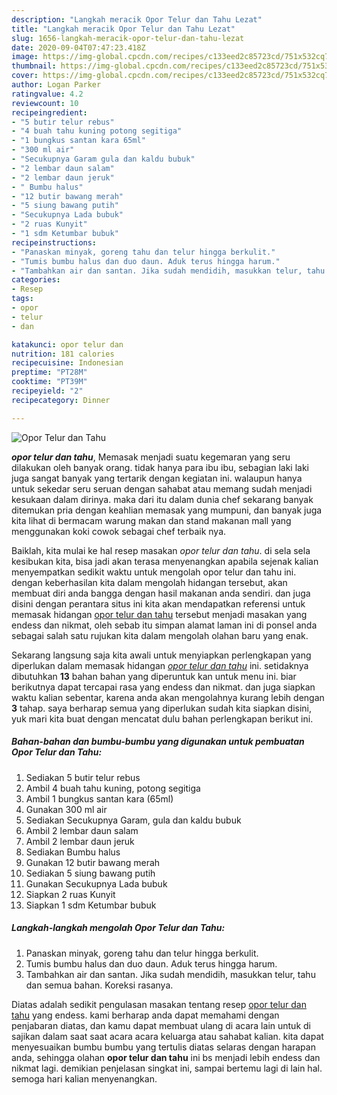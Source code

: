 ```yaml
---
description: "Langkah meracik Opor Telur dan Tahu Lezat"
title: "Langkah meracik Opor Telur dan Tahu Lezat"
slug: 1656-langkah-meracik-opor-telur-dan-tahu-lezat
date: 2020-09-04T07:47:23.418Z
image: https://img-global.cpcdn.com/recipes/c133eed2c85723cd/751x532cq70/opor-telur-dan-tahu-foto-resep-utama.jpg
thumbnail: https://img-global.cpcdn.com/recipes/c133eed2c85723cd/751x532cq70/opor-telur-dan-tahu-foto-resep-utama.jpg
cover: https://img-global.cpcdn.com/recipes/c133eed2c85723cd/751x532cq70/opor-telur-dan-tahu-foto-resep-utama.jpg
author: Logan Parker
ratingvalue: 4.2
reviewcount: 10
recipeingredient:
- "5 butir telur rebus"
- "4 buah tahu kuning potong segitiga"
- "1 bungkus santan kara 65ml"
- "300 ml air"
- "Secukupnya Garam gula dan kaldu bubuk"
- "2 lembar daun salam"
- "2 lembar daun jeruk"
- " Bumbu halus"
- "12 butir bawang merah"
- "5 siung bawang putih"
- "Secukupnya Lada bubuk"
- "2 ruas Kunyit"
- "1 sdm Ketumbar bubuk"
recipeinstructions:
- "Panaskan minyak, goreng tahu dan telur hingga berkulit."
- "Tumis bumbu halus dan duo daun. Aduk terus hingga harum."
- "Tambahkan air dan santan. Jika sudah mendidih, masukkan telur, tahu dan semua bahan. Koreksi rasanya."
categories:
- Resep
tags:
- opor
- telur
- dan

katakunci: opor telur dan 
nutrition: 181 calories
recipecuisine: Indonesian
preptime: "PT28M"
cooktime: "PT39M"
recipeyield: "2"
recipecategory: Dinner

---
```



![Opor Telur dan Tahu](https://img-global.cpcdn.com/recipes/c133eed2c85723cd/751x532cq70/opor-telur-dan-tahu-foto-resep-utama.jpg)

<b><i>opor telur dan tahu</i></b>, Memasak menjadi suatu kegemaran yang seru dilakukan oleh banyak orang. tidak hanya para ibu ibu, sebagian laki laki juga sangat banyak yang tertarik dengan kegiatan ini. walaupun hanya untuk sekedar seru seruan dengan sahabat atau memang sudah menjadi kesukaan dalam dirinya. maka dari itu dalam dunia chef sekarang banyak ditemukan pria dengan keahlian memasak yang mumpuni, dan banyak juga kita lihat di bermacam warung makan dan stand makanan mall yang menggunakan koki cowok sebagai chef terbaik nya.



Baiklah, kita mulai ke hal resep masakan <i>opor telur dan tahu</i>. di sela sela kesibukan kita, bisa jadi akan terasa menyenangkan apabila sejenak kalian menyempatkan sedikit waktu untuk mengolah opor telur dan tahu ini. dengan keberhasilan kita dalam mengolah hidangan tersebut, akan membuat diri anda bangga dengan hasil makanan anda sendiri. dan juga disini dengan perantara situs ini kita akan mendapatkan referensi untuk memasak hidangan <u>opor telur dan tahu</u> tersebut menjadi masakan yang endess dan nikmat, oleh sebab itu simpan alamat laman ini di ponsel anda sebagai salah satu rujukan kita dalam mengolah olahan baru yang enak.


Sekarang langsung saja kita awali untuk menyiapkan perlengkapan yang diperlukan dalam memasak hidangan <u><i>opor telur dan tahu</i></u> ini. setidaknya dibutuhkan <b>13</b> bahan bahan yang diperuntuk kan untuk menu ini. biar berikutnya dapat tercapai rasa yang endess dan nikmat. dan juga siapkan waktu kalian sebentar, karena anda akan mengolahnya kurang lebih dengan <b>3</b> tahap. saya berharap semua yang diperlukan sudah kita siapkan disini, yuk mari kita buat dengan mencatat dulu bahan perlengkapan berikut ini.

<!--inarticleads1-->

##### Bahan-bahan dan bumbu-bumbu yang digunakan untuk pembuatan Opor Telur dan Tahu:

1. Sediakan 5 butir telur rebus
1. Ambil 4 buah tahu kuning, potong segitiga
1. Ambil 1 bungkus santan kara (65ml)
1. Gunakan 300 ml air
1. Sediakan Secukupnya Garam, gula dan kaldu bubuk
1. Ambil 2 lembar daun salam
1. Ambil 2 lembar daun jeruk
1. Sediakan  Bumbu halus
1. Gunakan 12 butir bawang merah
1. Sediakan 5 siung bawang putih
1. Gunakan Secukupnya Lada bubuk
1. Siapkan 2 ruas Kunyit
1. Siapkan 1 sdm Ketumbar bubuk




<!--inarticleads2-->

##### Langkah-langkah mengolah Opor Telur dan Tahu:

1. Panaskan minyak, goreng tahu dan telur hingga berkulit.
1. Tumis bumbu halus dan duo daun. Aduk terus hingga harum.
1. Tambahkan air dan santan. Jika sudah mendidih, masukkan telur, tahu dan semua bahan. Koreksi rasanya.




Diatas adalah sedikit pengulasan masakan tentang resep <u>opor telur dan tahu</u> yang endess. kami berharap anda dapat memahami dengan penjabaran diatas, dan kamu dapat membuat ulang di acara lain untuk di sajikan dalam saat saat acara acara keluarga atau sahabat kalian. kita dapat menyesuaikan bumbu bumbu yang tertulis diatas selaras dengan harapan anda, sehingga olahan <b>opor telur dan tahu</b> ini bs menjadi lebih endess dan nikmat lagi. demikian penjelasan singkat ini, sampai bertemu lagi di lain hal. semoga hari kalian menyenangkan.
